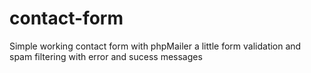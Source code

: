 # contact-form
Simple working contact form with phpMailer
a little form validation and spam filtering with error and sucess messages
